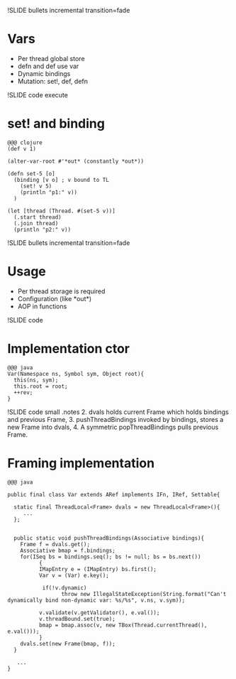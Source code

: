 !SLIDE bullets incremental transition=fade
# Vars 

* Per thread global store
* defn and def use var
* Dynamic bindings 
* Mutation: set!, def, defn

!SLIDE code execute
# set! and binding

    @@@ clojure
    (def v 1)

    (alter-var-root #'*out* (constantly *out*))

    (defn set-5 [o] 
      (binding [v o] ; v bound to TL
        (set! v 5)
        (println "p1:" v))
      )

    (let [thread (Thread. #(set-5 v))]
      (.start thread)
      (.join thread)
      (println "p2:" v)) 

!SLIDE bullets incremental transition=fade
# Usage 

* Per thread storage is required
* Configuration (like \*out\*)
* AOP in functions


!SLIDE code 
# Implementation ctor

    @@@ java
    Var(Namespace ns, Symbol sym, Object root){
      this(ns, sym);
      this.root = root;
      ++rev;
    }

!SLIDE code small
.notes 
 2. dvals holds current Frame which holds bindings and previous Frame, 
 3. pushThreadBindings invoked by bindings, stores a new Frame into dvals,
 4. A symmetric popThreadBindings pulls previous Frame.
# Framing implementation 

    @@@ java

    public final class Var extends ARef implements IFn, IRef, Settable{

      static final ThreadLocal<Frame> dvals = new ThreadLocal<Frame>(){
         ...
      };
      
   
      public static void pushThreadBindings(Associative bindings){
        Frame f = dvals.get();
        Associative bmap = f.bindings;
        for(ISeq bs = bindings.seq(); bs != null; bs = bs.next())
              {
              IMapEntry e = (IMapEntry) bs.first();
              Var v = (Var) e.key();
  
               if(!v.dynamic)
                     throw new IllegalStateException(String.format("Can't dynamically bind non-dynamic var: %s/%s", v.ns, v.sym));

              v.validate(v.getValidator(), e.val());
              v.threadBound.set(true);
              bmap = bmap.assoc(v, new TBox(Thread.currentThread(), e.val()));
              }
        dvals.set(new Frame(bmap, f));
      }
   
       ...
    }



